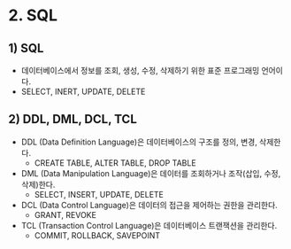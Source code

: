 # 2. SQL
## 1) SQL
- 데이터베이스에서 정보를 조회, 생성, 수정, 삭제하기 위한 표준 프로그래밍 언어이다.
- SELECT, INERT, UPDATE, DELETE

## 2) DDL, DML, DCL, TCL
- DDL (Data Definition Language)은 데이터베이스의 구조를 정의, 변경, 삭제한다.
	- CREATE TABLE, ALTER TABLE, DROP TABLE
- DML (Data Manipulation Language)은 데이터를 조회하거나 조작(삽입, 수정, 삭제)한다.
	- SELECT, INSERT, UPDATE, DELETE
- DCL (Data Control Language)은 데이터의 접근을 제어하는 권한을 관리한다.
	- GRANT, REVOKE
- TCL (Transaction Control Language)은 데이터베이스 트랜잭션을 관리한다.
	- COMMIT, ROLLBACK, SAVEPOINT